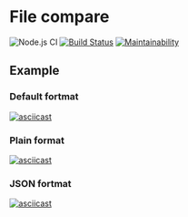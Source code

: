 # File compare

![Node.js CI](https://github.com/Yuran-Luk/frontend-project-lvl2/workflows/Node.js%20CI/badge.svg)
[![Build Status](https://travis-ci.org/Yuran-Luk/frontend-project-lvl2.svg?branch=master)](https://travis-ci.org/Yuran-Luk/frontend-project-lvl2)
[![Maintainability](https://api.codeclimate.com/v1/badges/10212a4417d08d0f13dc/maintainability)](https://codeclimate.com/github/Yuran-Luk/frontend-project-lvl2/maintainability)

## Example

### Default fortmat
[![asciicast](https://asciinema.org/a/eoB4Otgvn2BADQURmLehyqot1.svg)](https://asciinema.org/a/eoB4Otgvn2BADQURmLehyqot1)

### Plain format
[![asciicast](https://asciinema.org/a/sBUPQBHdD5lm9PJMwE2UyQJxr.svg)](https://asciinema.org/a/sBUPQBHdD5lm9PJMwE2UyQJxr)

### JSON fortmat
[![asciicast](https://asciinema.org/a/kZwEERoRS35LU0IUWSQuw6wMJ.svg)](https://asciinema.org/a/kZwEERoRS35LU0IUWSQuw6wMJ)
